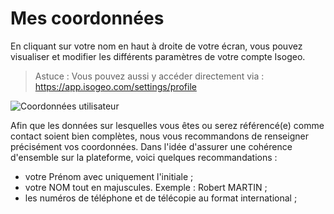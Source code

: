 # Mes coordonnées

En cliquant sur votre nom en haut à droite de votre écran, vous pouvez visualiser et modifier les différents paramètres de votre compte Isogeo.

> Astuce : Vous pouvez aussi y accéder directement via : https://app.isogeo.com/settings/profile

![Coordonnées utilisateur](/assets/user_profile_coordinates.png "Renseigner mes coordonnées")

 Afin que les données sur lesquelles vous êtes ou serez référencé(e) comme contact soient bien complètes, nous vous recommandons de renseigner précisément vos coordonnées. Dans l&apos;idée d&apos;assurer une cohérence d&apos;ensemble sur la plateforme, voici quelques recommandations :

 * votre Prénom avec uniquement l&apos;initiale ;
 * votre NOM tout en majuscules. Exemple : Robert MARTIN ;
 * les numéros de téléphone et de télécopie au format international ;
